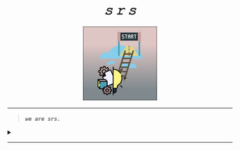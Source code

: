 <div align='center'>
  <h1><i><b>𝚜 𝚛 𝚜</b></i></h1>
  <img width="33%" src="assets/brand/icon-tight-12x.png"/>
</div>

---

> ***`we are srs.`***

<details closed>
<summary></summary>
<br>
  <h5><b><i><u>srs.</u></i></b></h5>
</details>

---
